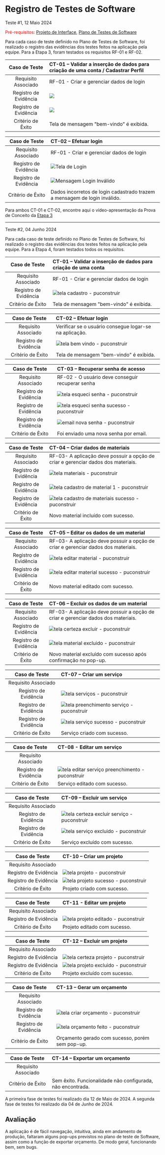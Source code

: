# Registro de Testes de Software

Teste #1, 12 Maio 2024

<span style="color:red">Pré-requisitos: <a href="3-Projeto de Interface.md"> Projeto de Interface</a></span>, <a href="8-Plano de Testes de Software.md"> Plano de Testes de Software</a>

Para cada caso de teste definido no Plano de Testes de Software, foi realizado o registro das evidências dos testes feitos na aplicação pela equipe. Para a Etapa 3, foram testados os requisitos RF-01 e RF-02. 

| **Caso de Teste** 	| CT-01 – Validar a inserção de dados para criação de uma conta / Cadastrar Perfil 	|
|:---:	|:---	|
|	Requisito Associado 	| RF-01 - <!-- A aplicação deve apresentar, na página principal, a funcionalidade de cadastro de usuários para que esses consigam criar e gerenciar seu perfil. --> Criar e gerenciar dados de login |
| Registro de Evidência	| ![](img/Cadastro-PUConstruir.png) |
| Registro de Evidência | ![](img/Index-PUConstruir.png) |
| Critério de Êxito | Tela de mensagem "bem-vindo" é exibida. |

| **Caso de Teste**	| CT-02 – Efetuar login	|
|:---:	|:---	|
|	Requisito Associado 	| RF-01 - Criar e gerenciar dados de login |
| Registro de Evidência	| ![Tela de Login](img/Login-PUConstruir.png) |
| Registro de Evidência | ![Mensagem Login Inválido](img/LoginInvalido-PUConstruir.png) |
| Critério de Êxito | Dados incorretos de login cadastrado trazem a mensagem de login inválido. |

Para ambos CT-01 e CT-02, encontre aqui o vídeo-apresentação da Prova de Conceito da [Etapa 3](https://github.com/ICEI-PUC-Minas-PMV-ADS/pmv-ads-2024-1-e2-proj-int-t7-grupopuconstruir/tree/main/docs/img/videoApresentacao_Etapa3.mp4)

---------------------------------------------------------------------------------------------------------------------------------

Teste #2, 04 Junho 2024

Para cada caso de teste definido no Plano de Testes de Software, foi realizado o registro das evidências dos testes feitos na aplicação pela equipe. Para a Etapa 4, foram testados todos os requisitos.

| **Caso de Teste**	| CT-01 – Validar a inserção de dados para criação de uma conta |
|:---:	|:---	|
|	Requisito Associado 	|RF-01 - Criar e gerenciar dados de login|
| Registro de Evidência	| ![tela cadastro - puconstruir](https://github.com/ICEI-PUC-Minas-PMV-ADS/pmv-ads-2024-1-e2-proj-int-t7-grupopuconstruir/assets/145385547/87528bc8-306e-40f1-8a52-d94f230083a2) |
| Critério de Êxito | Tela de mensagem "bem-vindo" é exibida. |

| **Caso de Teste**	| CT-02 – Efetuar login |
|:---:	|:---	|
|	Requisito Associado 	| Verificar se o usuário consegue logar-se na aplicação. |
| Registro de Evidência	| ![tela bem vindo - puconstruir](https://github.com/ICEI-PUC-Minas-PMV-ADS/pmv-ads-2024-1-e2-proj-int-t7-grupopuconstruir/assets/145385547/21cfb66d-8d65-487d-8982-3536dc5f602a)  |
| Critério de Êxito |Tela de mensagem "bem-vindo" é exibida.|

| **Caso de Teste**	| CT-03 – Recuperar senha de acesso	|
|:---:	|:---	|
|	Requisito Associado 	| RF-02 - O usuário deve conseguir recuperar senha |
| Registro de Evidência	| ![tela esqueci senha - puconstruir](https://github.com/ICEI-PUC-Minas-PMV-ADS/pmv-ads-2024-1-e2-proj-int-t7-grupopuconstruir/assets/145385547/d2ba17e3-a009-4144-a4e9-3cfb76e17391) |
| Registro de Evidência	| ![tela esqueci senha sucesso - puconstruir](https://github.com/ICEI-PUC-Minas-PMV-ADS/pmv-ads-2024-1-e2-proj-int-t7-grupopuconstruir/assets/145385547/89b893c4-d747-4bec-adfe-653f29f5fa0b) |
| Registro de Evidência	| ![email nova senha - puconstruir](https://github.com/ICEI-PUC-Minas-PMV-ADS/pmv-ads-2024-1-e2-proj-int-t7-grupopuconstruir/assets/145385547/a17041d8-fcf0-4152-9282-411533b5efeb) |
| Critério de Êxito | Foi enviado uma nova senha por email. |

| **Caso de Teste**	| CT-04 – Criar dados de materiais	|
|:---:	|:---	|
|	Requisito Associado 	| RF-03- A aplicação deve possuir a opção de criar e gerenciar dados dos materiais. |
| Registro de Evidência	|  ![tela materiais - puconstruir](https://github.com/ICEI-PUC-Minas-PMV-ADS/pmv-ads-2024-1-e2-proj-int-t7-grupopuconstruir/assets/145385547/29863afb-97e6-43a7-8ad2-09dec7467bce) |
| Registro de Evidência	| ![tela cadastro de material 1 - puconstruir](https://github.com/ICEI-PUC-Minas-PMV-ADS/pmv-ads-2024-1-e2-proj-int-t7-grupopuconstruir/assets/145385547/6fc37d8b-6025-4703-a0f7-f9780c5305f2)  |
| Registro de Evidência	| ![tela cadastro de materiais sucesso - puconstruir](https://github.com/ICEI-PUC-Minas-PMV-ADS/pmv-ads-2024-1-e2-proj-int-t7-grupopuconstruir/assets/145385547/7c368dfc-4e94-4fd8-a20c-6409e01d59f8) |
| Critério de Êxito |Novo material incluído com sucesso.|

| **Caso de Teste**	| CT-05 – Editar os dados de um material	|
|:---:	|:---	|
|	Requisito Associado 	| RF-03- A aplicação deve possuir a opção de criar e gerenciar dados dos materiais. |
| Registro de Evidência	| ![tela editar material  - puconstruir](https://github.com/ICEI-PUC-Minas-PMV-ADS/pmv-ads-2024-1-e2-proj-int-t7-grupopuconstruir/assets/145385547/5245fddc-492d-463f-8e35-d0d98b3f9153) |
| Registro de Evidência	| ![tela editar material sucesso - puconstruir](https://github.com/ICEI-PUC-Minas-PMV-ADS/pmv-ads-2024-1-e2-proj-int-t7-grupopuconstruir/assets/145385547/abe1b55f-2334-4ad1-9f60-36c20096037b)|
| Critério de Êxito |Novo material editado com sucesso.|

| **Caso de Teste**	| CT-06 – Excluir os dados de um material	|
|:---:	|:---	|
|	Requisito Associado 	| RF-03- A aplicação deve possuir a opção de criar e gerenciar dados dos materiais. |
| Registro de Evidência	| ![tela certeza excluir - puconstruir](https://github.com/ICEI-PUC-Minas-PMV-ADS/pmv-ads-2024-1-e2-proj-int-t7-grupopuconstruir/assets/145385547/da41db9f-779b-40bc-a99d-a3d1d69ed189) |
| Registro de Evidência	| ![tela material excluido - puconstruir](https://github.com/ICEI-PUC-Minas-PMV-ADS/pmv-ads-2024-1-e2-proj-int-t7-grupopuconstruir/assets/145385547/f9512482-032e-4a5a-9930-35a04d678f20) |
| Critério de Êxito |Novo material excluído com sucesso após confirmação no pop-up.|

| **Caso de Teste**	| CT-07 – Criar um serviço 	|
|:---:	|:---	|
|	Requisito Associado 	| | Registro de Evidência	| Verificar se o usuário consegue criar um serviço. | |
| Registro de Evidência	| ![tela serviços - puconstruir](https://github.com/ICEI-PUC-Minas-PMV-ADS/pmv-ads-2024-1-e2-proj-int-t7-grupopuconstruir/assets/145385547/d639afc3-c3a7-44dc-9705-d4c22d062f85) |
| Registro de Evidência	| ![tela preenchimento serviço - puconstruir](https://github.com/ICEI-PUC-Minas-PMV-ADS/pmv-ads-2024-1-e2-proj-int-t7-grupopuconstruir/assets/145385547/f10dfdf9-8f1f-4dc9-aeab-77e547b48bf7) |
| Registro de Evidência	| ![tela serviço sucesso - puconstruir](https://github.com/ICEI-PUC-Minas-PMV-ADS/pmv-ads-2024-1-e2-proj-int-t7-grupopuconstruir/assets/145385547/cb1b44d4-7f94-4f7f-a5eb-e9831629b774) |
| Critério de Êxito | Serviço criado com sucesso.|

| **Caso de Teste**	| CT-08 - Editar um serviço |
|:---:	|:---	|
|	Requisito Associado 	| | Registro de Evidência	| RF-04 - Criar e gerenciar dados dos serviço (prestados /de construção e reforma). | |
| Registro de Evidência	| ![tela editar serviço preenchimento - puconstruir](https://github.com/ICEI-PUC-Minas-PMV-ADS/pmv-ads-2024-1-e2-proj-int-t7-grupopuconstruir/assets/145385547/c1ec43b3-275e-4cf5-a85b-83dbe4514609) |
| Critério de Êxito | Serviço editado com sucesso.|

| **Caso de Teste**	| CT-09 – Excluir um serviço	|
|:---:	|:---	|
|	Requisito Associado 	| | Registro de Evidência	| RF-04 - Criar e gerenciar dados dos serviço (prestados /de construção e reforma). | |
| Registro de Evidência	| ![tela certeza excluir serviço - puconstruir](https://github.com/ICEI-PUC-Minas-PMV-ADS/pmv-ads-2024-1-e2-proj-int-t7-grupopuconstruir/assets/145385547/682a778e-f817-4455-aca0-5ad73ffbeb4e)  |
| Registro de Evidência	| ![tela serviço excluido - puconstruir](https://github.com/ICEI-PUC-Minas-PMV-ADS/pmv-ads-2024-1-e2-proj-int-t7-grupopuconstruir/assets/145385547/018a91bc-8679-4232-acb7-717d030441fa) |
| Critério de Êxito |Serviço excluído com sucesso.|

| **Caso de Teste**	| CT-10 – Criar um projeto	|
|:---:	|:---	|
|	Requisito Associado 	| | RF-05 - Criar e gerenciar dados dos projetos (um ou mais serviços e/ou materiais).| |
| Registro de Evidência	| ![tela projeto - puconstruir](https://github.com/ICEI-PUC-Minas-PMV-ADS/pmv-ads-2024-1-e2-proj-int-t7-grupopuconstruir/assets/145385547/a2ef7998-1504-4176-b242-702f4ef29cb1) |
| Registro de Evidência	| ![tela projeto sucesso - puconstruir](https://github.com/ICEI-PUC-Minas-PMV-ADS/pmv-ads-2024-1-e2-proj-int-t7-grupopuconstruir/assets/145385547/f4cbc5d1-d20a-41d0-8c85-f5b90c8fbc5b) |
| Critério de Êxito |Projeto criado com sucesso.|

| **Caso de Teste**	| CT-11 - Editar um projeto	|
|:---:	|:---	|
|	Requisito Associado 	| | RF-05 - Criar e gerenciar dados dos projetos (um ou mais serviços e/ou materiais).| |
| Registro de Evidência	| ![tela projeto editado - puconstruir](https://github.com/ICEI-PUC-Minas-PMV-ADS/pmv-ads-2024-1-e2-proj-int-t7-grupopuconstruir/assets/145385547/961cfc71-95f5-43c4-907e-e427e1156002) |
| Critério de Êxito |Projeto editado com sucesso.|

| **Caso de Teste**	|	CT-12 – Excluir um projeto	|
|:---:	|:---	|
|	Requisito Associado 	| | RF-05 - Criar e gerenciar dados dos projetos (um ou mais serviços e/ou materiais).| |
| Registro de Evidência	| ![tela certeza projeto - puconstruir](https://github.com/ICEI-PUC-Minas-PMV-ADS/pmv-ads-2024-1-e2-proj-int-t7-grupopuconstruir/assets/145385547/735f6573-c845-415b-abef-f8f492d2153c)|
| Registro de Evidência	| ![tela projeto excluido - puconstruir](https://github.com/ICEI-PUC-Minas-PMV-ADS/pmv-ads-2024-1-e2-proj-int-t7-grupopuconstruir/assets/145385547/414144bb-40d1-420c-b57e-c4f508e80f70) |
| Critério de Êxito |Projeto excluído com sucesso.|

| **Caso de Teste**	| CT-13 – Gerar um orçamento	|
|:---:	|:---	|
|	Requisito Associado 	| | RF-06 - Criar e gerenciar orçamentos (>1 projetos).| |
| Registro de Evidência	| ![tela criar orçamento - puconstruir](https://github.com/ICEI-PUC-Minas-PMV-ADS/pmv-ads-2024-1-e2-proj-int-t7-grupopuconstruir/assets/145385547/9a7e975b-f509-4a5a-bd32-35f7fab38298)|
| Registro de Evidência	| ![tela orçamento feito - puconstruir](https://github.com/ICEI-PUC-Minas-PMV-ADS/pmv-ads-2024-1-e2-proj-int-t7-grupopuconstruir/assets/145385547/ae713ea8-6073-430b-aa5b-79c90f859db2)|
| Critério de Êxito |Orçamento gerado com sucesso, porém sem pop-up.|

| **Caso de Teste**	|	CT-14 – Exportar um orçamento	|
|:---:	|:---	|
|	Requisito Associado 	| | RF-07 - (O usuário deve conseguir) exportar orçamentos nos formatos PDF. |
| Critério de Êxito |Sem êxito. Funcionalidade não configurada, não encontrada.|



A primeira fase de testes foi realizado dia 12 de Maio de 2024.
A segunda fase de testes foi realizado dia 04 de Junho de 2024.



## Avaliação

A aplicação é de fácil navegação, intuitiva, ainda em andamento de produção, faltaram alguns pop-ups previstos no plano de teste de Software, assim como a função de exportar orçamento. De modo geral, funcionando bem, sem bugs.

